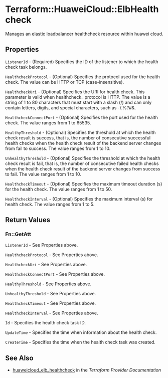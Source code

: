 # Terraform::HuaweiCloud::ElbHealthcheck

Manages an elastic loadbalancer healthcheck resource within huawei cloud.

## Properties

`ListenerId` - (Required) Specifies the ID of the listener to which the health
check task belongs.

`HealthcheckProtocol` - (Optional) Specifies the protocol used for the health
check. The value can be HTTP or TCP (case-insensitive).

`HealthcheckUri` - (Optional) Specifies the URI for health check. This parameter
is valid when healthcheck_ protocol is HTTP. The value is a string of 1 to 80
characters that must start with a slash (/) and can only contain letters, digits,
and special characters, such as -/.%?#&.

`HealthcheckConnectPort` - (Optional) Specifies the port used for the health
check. The value ranges from 1 to 65535.

`HealthyThreshold` - (Optional) Specifies the threshold at which the health
check result is success, that is, the number of consecutive successful health
checks when the health check result of the backend server changes from fail
to success. The value ranges from 1 to 10.

`UnhealthyThreshold` - (Optional) Specifies the threshold at which the health
check result is fail, that is, the number of consecutive failed health checks
when the health check result of the backend server changes from success to fail.
The value ranges from 1 to 10.

`HealthcheckTimeout` - (Optional) Specifies the maximum timeout duration
(s) for the health check. The value ranges from 1 to 50.

`HealthcheckInterval` - (Optional) Specifies the maximum interval (s) for
health check. The value ranges from 1 to 5.


## Return Values

### Fn::GetAtt

`ListenerId` - See Properties above.

`HealthcheckProtocol` - See Properties above.

`HealthcheckUri` - See Properties above.

`HealthcheckConnectPort` - See Properties above.

`HealthyThreshold` - See Properties above.

`UnhealthyThreshold` - See Properties above.

`HealthcheckTimeout` - See Properties above.

`HealthcheckInterval` - See Properties above.

`Id` - Specifies the health check task ID.

`UpdateTime` - Specifies the time when information about the health check.

`CreateTime` - Specifies the time when the health check task was created.

## See Also

* [huaweicloud_elb_healthcheck](https://www.terraform.io/docs/providers/huaweicloud/r/elb_healthcheck.html) in the _Terraform Provider Documentation_